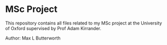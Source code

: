 # MSc Project
This repository contains all files related to my MSc project at the University of Oxford supervised by Prof Adam Kirrander.

Author: Max L Butterworth
